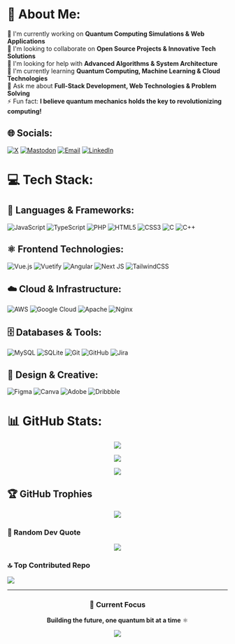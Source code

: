 # 💫 About Me:
🔭 I'm currently working on **Quantum Computing Simulations & Web Applications**<br>
👯 I'm looking to collaborate on **Open Source Projects & Innovative Tech Solutions**<br>
🤝 I'm looking for help with **Advanced Algorithms & System Architecture**<br>
🌱 I'm currently learning **Quantum Computing, Machine Learning & Cloud Technologies**<br>
💬 Ask me about **Full-Stack Development, Web Technologies & Problem Solving**<br>
⚡ Fun fact: **I believe quantum mechanics holds the key to revolutionizing computing!**

## 🌐 Socials:
[![X](https://img.shields.io/badge/X-black.svg?logo=X&logoColor=white)](https://x.com/felixmutaifrank) [![Mastodon](https://img.shields.io/badge/-MASTODON-%232B90D9?logo=mastodon&logoColor=white)](https://mastodon.social/@Felix%20kipng'etich%20Mutai) [![Email](https://img.shields.io/badge/Email-D14836?logo=gmail&logoColor=white)](mailto:myutestnotification@gmail.com) [![LinkedIn](https://img.shields.io/badge/LinkedIn-%230077B5.svg?logo=linkedin&logoColor=white)](https://linkedin.com/in/felix-mutai)

# 💻 Tech Stack:

## 🚀 Languages & Frameworks:
![JavaScript](https://img.shields.io/badge/javascript-%23323330.svg?style=for-the-badge&logo=javascript&logoColor=%23F7DF1E) ![TypeScript](https://img.shields.io/badge/typescript-%23007ACC.svg?style=for-the-badge&logo=typescript&logoColor=white) ![PHP](https://img.shields.io/badge/php-%23777BB4.svg?style=for-the-badge&logo=php&logoColor=white) ![HTML5](https://img.shields.io/badge/html5-%23E34F26.svg?style=for-the-badge&logo=html5&logoColor=white) ![CSS3](https://img.shields.io/badge/css3-%231572B6.svg?style=for-the-badge&logo=css3&logoColor=white) ![C](https://img.shields.io/badge/c-%2300599C.svg?style=for-the-badge&logo=c&logoColor=white) ![C++](https://img.shields.io/badge/c++-%2300599C.svg?style=for-the-badge&logo=c%2B%2B&logoColor=white)

## ⚛️ Frontend Technologies:
![Vue.js](https://img.shields.io/badge/vue.js-%2335495e.svg?style=for-the-badge&logo=vuedotjs&logoColor=%234FC08D) ![Vuetify](https://img.shields.io/badge/Vuetify-1867C0?style=for-the-badge&logo=vuetify&logoColor=AEDDFF) ![Angular](https://img.shields.io/badge/angular-%23DD0031.svg?style=for-the-badge&logo=angular&logoColor=white) ![Next JS](https://img.shields.io/badge/Next-black?style=for-the-badge&logo=next.js&logoColor=white) ![TailwindCSS](https://img.shields.io/badge/tailwindcss-%2338B2AC.svg?style=for-the-badge&logo=tailwind-css&logoColor=white)

## ☁️ Cloud & Infrastructure:
![AWS](https://img.shields.io/badge/AWS-%23FF9900.svg?style=for-the-badge&logo=amazon-aws&logoColor=white) ![Google Cloud](https://img.shields.io/badge/GoogleCloud-%234285F4.svg?style=for-the-badge&logo=google-cloud&logoColor=white) ![Apache](https://img.shields.io/badge/apache-%23D42029.svg?style=for-the-badge&logo=apache&logoColor=white) ![Nginx](https://img.shields.io/badge/nginx-%23009639.svg?style=for-the-badge&logo=nginx&logoColor=white)

## 🗄️ Databases & Tools:
![MySQL](https://img.shields.io/badge/mysql-4479A1.svg?style=for-the-badge&logo=mysql&logoColor=white) ![SQLite](https://img.shields.io/badge/sqlite-%2307405e.svg?style=for-the-badge&logo=sqlite&logoColor=white) ![Git](https://img.shields.io/badge/git-%23F05033.svg?style=for-the-badge&logo=git&logoColor=white) ![GitHub](https://img.shields.io/badge/github-%23121011.svg?style=for-the-badge&logo=github&logoColor=white) ![Jira](https://img.shields.io/badge/jira-%230A0FFF.svg?style=for-the-badge&logo=jira&logoColor=white)

## 🎨 Design & Creative:
![Figma](https://img.shields.io/badge/figma-%23F24E1E.svg?style=for-the-badge&logo=figma&logoColor=white) ![Canva](https://img.shields.io/badge/Canva-%2300C4CC.svg?style=for-the-badge&logo=Canva&logoColor=white) ![Adobe](https://img.shields.io/badge/adobe-%23FF0000.svg?style=for-the-badge&logo=adobe&logoColor=white) ![Dribbble](https://img.shields.io/badge/Dribbble-EA4C89?style=for-the-badge&logo=dribbble&logoColor=white)

# 📊 GitHub Stats:
<div align="center">
  
![](https://github-readme-stats.vercel.app/api?username=gigstaroche&theme=tokyonight&hide_border=false&include_all_commits=true&count_private=true)

![](https://github-readme-streak-stats.herokuapp.com/?user=gigstaroche&theme=tokyonight&hide_border=false)

![](https://github-readme-stats.vercel.app/api/top-langs/?username=gigstaroche&theme=tokyonight&hide_border=false&include_all_commits=true&count_private=true&layout=compact)

</div>

## 🏆 GitHub Trophies
<div align="center">
  
![](https://github-profile-trophy.vercel.app/?username=gigstaroche&theme=tokyonight&no-frame=false&no-bg=false&margin-w=4)

</div>

### 💭 Random Dev Quote
<div align="center">
  
![](https://quotes-github-readme.vercel.app/api?type=horizontal&theme=tokyonight)

</div>

### 🔝 Top Contributed Repo
![](https://github-contributor-stats.vercel.app/api?username=gigstaroche&limit=5&theme=tokyonight&combine_all_yearly_contributions=true)

---
<div align="center">

### 🎯 Current Focus
**Building the future, one quantum bit at a time** ⚛️

[![](https://visitcount.itsvg.in/api?id=gigstaroche&icon=6&color=6)](https://visitcount.itsvg.in)

</div>

<!-- Crafted with ❤️ and quantum inspiration -->
